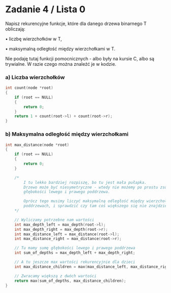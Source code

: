 # Zadanie 4 / Lista 0

Napisz rekurencyjne funkcje, które dla danego drzewa binarnego T obliczają:

• liczbę wierzchołków w T,

• maksymalną odległość między wierzchołkami w T.


Nie podaję tutaj funkcji pomocnicznych - albo były na kursie C, albo są trywialne.
W razie czego można znaleźć je w kodzie.

### a) Liczba wierzchołków

```c
int count(node *root)
{
    if (root == NULL)
    {
        return 0;
    }
    return 1 + count(root->l) + count(root->r);
}
```

### b) Maksymalna odległość między wierzchołkami

```c
int max_distance(node *root)
{
    if (root == NULL)
    {
        return 0;
    }

    /*
        I tu lekko bardziej rozpiszę, bo tu jest mała pułapka.
        Drzewo może być niesymetryczne - wtedy nie możemy po prostu zsumować
        głębokości lewego i prawego poddrzewa.

        Oprócz tego musimy liczyć maksymalną odległość między wierzchołkami w
        poddrzewach, i sprawdzić czy tam coś większego się nie znajdzie.
    */

    // Wyliczamy potrzebne nam wartości
    int max_depth_left = max_depth(root->l);
    int max_depth_right = max_depth(root->r);
    int max_distance_left = max_distance(root->l);
    int max_distance_right = max_distance(root->r);

    // Tu mamy sumę głębokości lewego i prawego poddrzewa
    int sum_of_depths = max_depth_left + max_depth_right;

    // A tu jeszcze max wartości rekurencyjnie dla dzieci
    int max_distance_children = max(max_distance_left, max_distance_right);

    // Zwracamy większą z dwóch wartości
    return max(sum_of_depths, max_distance_children);
}
```

